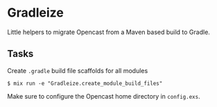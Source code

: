 # Gradleize

Little helpers to migrate Opencast from a Maven based build to Gradle.

## Tasks

Create `.gradle` build file scaffolds for all modules

    $ mix run -e "Gradleize.create_module_build_files"

Make sure to configure the Opencast home directory in `config.exs`.
